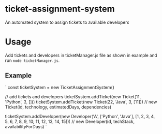 # ticket-assignment-system
An automated system to assign tickets to available developers

# Usage
Add tickets and developers in ticketManager.js file as shown in example and run `node ticketManager.js`.

## Example
`
const ticketSystem = new TicketAssignmentSystem()

// add tickets and developers
ticketSystem.addTicket(new Ticket(11, 'Python', 3, []))
ticketSystem.addTicket(new Ticket(22, 'Java', 3, [11])) // new Ticket(id, technology, estimatedDays, dependencies)

ticketSystem.addDeveloper(new Developer('A', ['Python', 'Java'], [1, 2, 3, 4, 5, 6, 7, 8, 9, 10, 11, 12, 13, 14, 15])) // new Developer(id, techStack, availabilityForDays)
`
